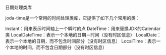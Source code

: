日期处理类库

joda-time是一个常用的时间处理类库，它提供了如下几个常用的类：

Instant：用来表示时间轴上一个瞬时的点
DateTime：用来替换JDK的Calendar类
LocalDateTime：表示一个本地的日期－时间（没有时区信息）
LocalDate：表示一个本地的日期，而不包含时间部分（没有时区信息）
LocalTime：表示一个本地的时间，而不包含日期部分（没有时区信息）
